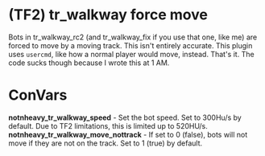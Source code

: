 # (TF2) tr_walkway force move
Bots in tr_walkway_rc2 (and tr_walkway_fix if you use that one, like me) are forced to move by a moving track. This isn't entirely accurate. This plugin uses `usercmd`, like how a normal player would move, instead. That's it. The code sucks though because I wrote this at 1 AM.

# ConVars
**notnheavy_tr_walkway_speed** - Set the bot speed. Set to 300Hu/s by default. Due to TF2 limitations, this is limited up to 520HU/s.
**notnheavy_tr_walkway_move_nottrack** - If set to 0 (false), bots will not move if they are not on the track. Set to 1 (true) by default.
